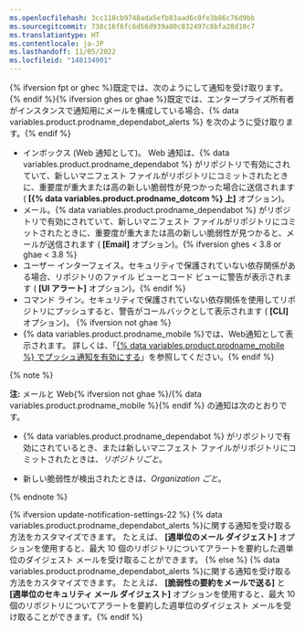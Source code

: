 ```yaml
---
ms.openlocfilehash: 3cc118cb9748ada5efb83aad6c0fe3b86c76d9bb
ms.sourcegitcommit: 738c16f6fc6d56d939a80c832497c8bfa28d10c7
ms.translationtype: HT
ms.contentlocale: ja-JP
ms.lasthandoff: 11/05/2022
ms.locfileid: "148134901"
---
```

{% ifversion fpt or ghec %}既定では、次のようにして通知を受け取ります。{% endif %}{% ifversion ghes or ghae %}既定では、エンタープライズ所有者がインスタンスで通知用にメールを構成している場合、{% data variables.product.prodname_dependabot_alerts %} を次のように受け取ります。{% endif %}

- インボックス (Web 通知として)。 Web 通知は、{% data variables.product.prodname_dependabot %} がリポジトリで有効にされていて、新しいマニフェスト ファイルがリポジトリにコミットされたときに、重要度が重大または高の新しい脆弱性が見つかった場合に送信されます ( **[{% data variables.product.prodname_dotcom %} 上]** オプション)。
- メール。{% data variables.product.prodname_dependabot %} がリポジトリで有効にされていて、新しいマニフェスト ファイルがリポジトリにコミットされたときに、重要度が重大または高の新しい脆弱性が見つかると、メールが送信されます ( **[Email]** オプション)。{% ifversion ghes < 3.8 or ghae < 3.8 %}
- ユーザー インターフェイス。セキュリティで保護されていない依存関係がある場合、リポジトリのファイル ビューとコード ビューに警告が表示されます ( **[UI アラート]** オプション)。{% endif %}
- コマンド ライン。セキュリティで保護されていない依存関係を使用してリポジトリにプッシュすると、警告がコールバックとして表示されます ( **[CLI]** オプション)。
{% ifversion not ghae %}
- {% data variables.product.prodname_mobile %}では、Web通知として表示されます。 詳しくは、「[{% data variables.product.prodname_mobile %} でプッシュ通知を有効にする](/github/managing-subscriptions-and-notifications-on-github/configuring-notifications#enabling-push-notifications-with-github-mobile)」を参照してください。{% endif %}

{% note %}

**注:** メールと Web{% ifversion not ghae %}/{% data variables.product.prodname_mobile %}{% endif %} の通知は次のとおりです。

- {% data variables.product.prodname_dependabot %} がリポジトリで有効にされているとき、または新しいマニフェスト ファイルがリポジトリにコミットされたときは、_リポジトリごと_。

- 新しい脆弱性が検出されたときは、_Organization ごと_。

{% endnote %}

{% ifversion update-notification-settings-22 %} {% data variables.product.prodname_dependabot_alerts %}に関する通知を受け取る方法をカスタマイズできます。 たとえば、 **[週単位のメール ダイジェスト]** オプションを使用すると、最大 10 個のリポジトリについてアラートを要約した週単位のダイジェスト メールを受け取ることができます。
{% else %} {% data variables.product.prodname_dependabot_alerts %}に関する通知を受け取る方法をカスタマイズできます。 たとえば、 **[脆弱性の要約をメールで送る]** と **[週単位のセキュリティ メール ダイジェスト]** オプションを使用すると、最大 10 個のリポジトリについてアラートを要約した週単位のダイジェスト メールを受け取ることができます。{% endif %}
